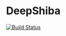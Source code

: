 # DeepShiba
[![Build Status](https://travis-ci.org/abap34/DeepShiba.jl.svg?branch=master)](https://travis-ci.org/abap34/DeepShiba.jl)
